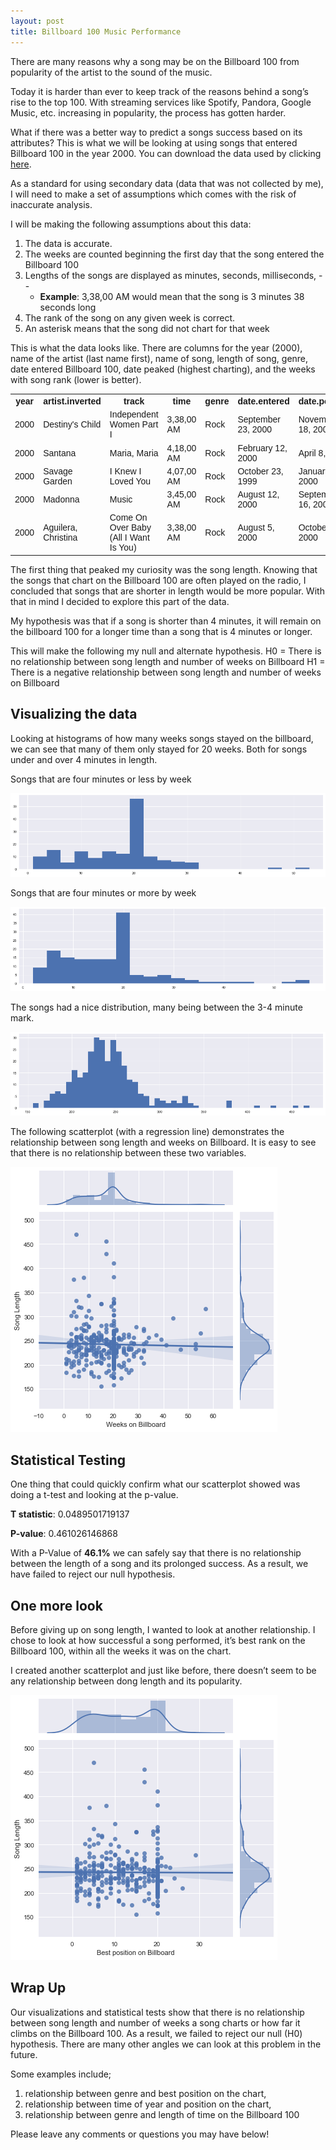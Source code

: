 ```yaml
---
layout: post
title: Billboard 100 Music Performance
---
```


There are many reasons why a song may be on the Billboard 100 from popularity of the artist to the sound of the music.


Today it is harder than ever to keep track of the reasons behind a song’s rise to the top 100. With streaming services like Spotify, Pandora, Google Music, etc. increasing in popularity, the process has gotten harder. 


What if there was a better way to predict a songs success based on its attributes? This is what we will be looking at using songs that entered Billboard 100 in the year 2000. You can download the data used by clicking [here](/files/billboard.csv).


As a standard for using secondary data (data that was not collected by me), I will need to make a set of assumptions which comes with the risk of inaccurate analysis.


I will be making the following assumptions about this data:
1. The data is accurate.
2. The weeks are counted beginning the first day that the song entered the Billboard 100
3. Lengths of the songs are displayed as minutes, seconds, milliseconds, -- 
   * __Example__: 3,38,00 AM would mean that the song is 3 minutes 38 seconds long
4. The rank of the song on any given week is correct.
5. An asterisk means that the song did not chart for that week


This is what the data looks like. There are columns for the year (2000), name of the artist (last name first), name of song, length of song, genre, date entered Billboard 100, date peaked (highest charting), and the weeks with song rank (lower is better).

<head>
<style>
table {
    font-family: arial, sans-serif;
    border-collapse: collapse;
    width: 100%;
}

td, th {
    border: 1px solid #dddddd;
    text-align: left;
    padding: 8px;
}

tr:nth-child(even) {
    background-color: #dddddd;
}
</style>
</head>

<table>
  <tr>
    <th>year</th>
    <th>artist.inverted</th>
    <th>track</th>
    <th>time</th>
    <th>genre</th>
    <th>date.entered</th>
    <th>date.peaked</th>
    <th>x1st.week</th>
    <th>x2nd.week</th>
    <th>x3rd.week</th>
    <th>...</th>
    <th>x75th.week</th>
    <th>x76th.week</th>
  </tr>
  <tr>
    <td>2000</td>
    <td>Destiny's Child</td>
    <td>Independent Women Part I</td>
    <td>3,38,00 AM</td>
    <td>Rock</td>
    <td>September 23, 2000</td>
    <td>November 18, 2000</td>
    <td>78</td>
    <td>63</td>
    <td>49</td>
    <td>...</td>
    <td>*</td>
    <td>*</td>
  </tr>
  <tr>
    <td>2000</td>
    <td>Santana</td>
    <td>Maria, Maria</td>
    <td>4,18,00 AM</td>
    <td>Rock</td>
    <td>February 12, 2000</td>
    <td>April 8, 2000</td>
    <td>15</td>
    <td>8</td>
    <td>6</td>
    <td>...</td>
    <td>*</td>
    <td>*</td>
  </tr>
  <tr>
    <td>2000</td>
    <td>Savage Garden</td>
    <td>I Knew I Loved You</td>
    <td>4,07,00 AM</td>
    <td>Rock</td>
    <td>October 23, 1999</td>
    <td>January 29, 2000</td>
    <td>71</td>
    <td>48</td>
    <td>43</td>
    <td>...</td>
    <td>*</td>
    <td>*</td>
  </tr>
  <tr>
    <td>2000</td>
    <td>Madonna</td>
    <td>Music</td>
    <td>3,45,00 AM</td>
    <td>Rock</td>
    <td>August 12, 2000</td>
    <td>September 16, 2000</td>
    <td>41</td>
    <td>23</td>
    <td>18</td>
    <td>...</td>
    <td>*</td>
    <td>*</td>
  </tr>
  <tr>
    <td>2000</td>
    <td>Aguilera, Christina</td>
    <td>Come On Over Baby (All I Want Is You)</td>
    <td>3,38,00 AM</td>
    <td>Rock</td>
    <td>August 5, 2000</td>
    <td>October 14, 2000</td>
    <td>57</td>
    <td>47</td>
    <td>45</td>
    <td>...</td>
    <td>*</td>
    <td>*</td>
  </tr>
</table> 

The first thing that peaked my curiosity was the song length. Knowing that the songs that chart on the Billboard 100 are often played on the radio, I concluded that songs that are shorter in length would be more popular. With that in mind I decided to explore this part of the data.


My hypothesis was that if a song is shorter than 4 minutes, it will remain on the billboard 100 for a longer time than a song that is 4 minutes or longer.


This will make the following my null and alternate hypothesis.
H0 = There is no relationship between song length and number of weeks on Billboard
H1 = There is a negative relationship between song length and number of weeks on Billboard

## Visualizing the data

Looking at histograms of how many weeks songs stayed on the billboard, we can see that many of them only stayed for 20 weeks. Both for songs under and over 4 minutes in length.


Songs that are four minutes or less by week

![four_less](/images/song_four_min_less_by_week.png)


Songs that are four minutes or more by week

![four_more](/images/song_four_min_more_by_week.png)


The songs had a nice distribution, many being between the 3-4 minute mark.

![songs_week](/images/all_songs.png)


The following scatterplot (with a regression line) demonstrates the relationship between song length and weeks on Billboard. It is easy to see that there is no relationship between these two variables.

![songs_week](/images/song_len_weeks_scatter.png)


## Statistical Testing


One thing that could quickly confirm what our scatterplot showed was doing a t-test and looking at the p-value.


__T statistic__: 0.0489501719137

__P-value__: 0.461026146868


With a P-Value of __46.1%__ we can safely say that there is no relationship between the length of a song and its prolonged success. As a result, we have failed to reject our null hypothesis.


## One more look


Before giving up on song length, I wanted to look at another relationship. I chose to look at how successful a song performed, it’s best rank on the Billboard 100, within all the weeks it was on the chart.


I created another scatterplot and just like before, there doesn’t seem to be any relationship between dong length and its popularity.

![songs_week](/images/song_length_position.png)


## Wrap Up


Our visualizations and statistical tests show that there is no relationship between song length and number of weeks a song charts or how far it climbs on the Billboard 100. As a result, we failed to reject our null (H0) hypothesis.
There are many other angles we can look at this problem in the future. 


Some examples include;
1. relationship between genre and best position on the chart,
2. relationship between time of year and position on the chart,
3. relationship between genre and length of time on the Billboard 100


Please leave any comments or questions you may have below!
